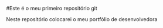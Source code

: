 #Este é o meu primeiro repositório git

Neste repositório colocarei o meu portfólio de desenvolvedora

